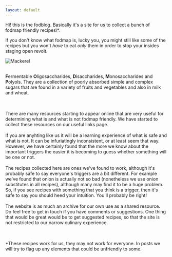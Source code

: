 ```yaml
---
layout: default
---
```


<div class="lead pretty-links">
 <p markdown="1"> Hi! this is the fodblog. Basically it's a site for us to collect a bunch of fodmap friendly recipes\*.
<br>

  If you don't know what fodmap is, lucky you, you might still like some of the recipes but you won't *have* to eat *only*  them in order to stop your insides staging open revolt. 
  
  ![Mackerel]({{https://fodblog.github.io/}}/assets/pictures/mackerel.gif)
<br>
<br>
  
 **F**ermentable **O**ligosaccharides, **D**isaccharides, **M**onosaccharides and **P**olyols. They are a collection of poorly absorbed simple and complex sugars that are found in a variety of fruits and vegetables and also in milk and wheat. 
 
<br>
<br>
There are many resources starting to appear online that are very useful for determining what is and what is not fodmap friendly. We have started to collect these resources on our useful links page.
<br>
<br>
 If you are anyhting like us it will be a learning experience of what is safe and what is not. It can be infuriatingly inconsistent, or at least seem that way. However, we have certainly found that the more we know about the important triggers the easier it is becoming to guess whether something will be one or not. 
<br>
<br>
The recipes collected here are ones we've found to work, although it's probably safe to say everyone's triggers are a bit different. For example we've found that onion is actually not so bad (nonetheless we use onion substitutes in all recipes), although many may find it to be a huge problem. So, if you see recipes with something that you think is a trigger, then it's safe to say you should heed your intuition. You'll probably be right!
<br>
<br>
The website is as much an archive for our own use as a shared resource. Do feel free to get in touch if you have comments or suggestions. One thing that would be great would be to get suggested recipes, so that the site is not restricted to our narrow culinary experience.
<br>
<br>
<br>

\*These recipes work for us, they may not work for everyone. In posts we will try to flag up any elements that could be unfriendly to some.
</p>
</div>
